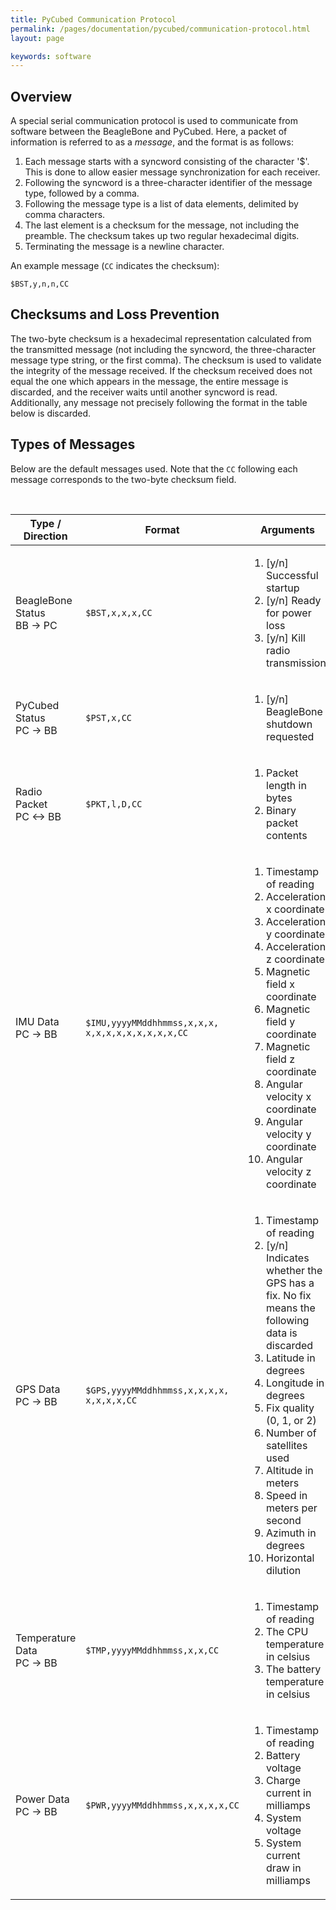 ```yaml
---
title: PyCubed Communication Protocol
permalink: /pages/documentation/pycubed/communication-protocol.html
layout: page

keywords: software
---
```



## Overview
A special serial communication protocol is used to communicate from software between the BeagleBone and PyCubed. Here, a packet of information is referred to as a _message_, and the format is as follows:

1. Each message starts with a syncword consisting of the character '$'. This is done to allow easier message synchronization for each receiver.
2. Following the syncword is a three-character identifier of the message type, followed by a comma.
3. Following the message type is a list of data elements, delimited by comma characters.
4. The last element is a checksum for the message, not including the preamble. The checksum takes up two regular hexadecimal digits.
5. Terminating the message is a newline character.

An example message (`CC` indicates the checksum):

```
$BST,y,n,n,CC
```

## Checksums and Loss Prevention
The two-byte checksum is a hexadecimal representation calculated from the transmitted message (not including the syncword, the three-character message type string, or the first comma). The checksum is used to validate the integrity of the message received. If the checksum received does not equal the one which appears in the message, the entire message is discarded, and the receiver waits until another syncword is read. Additionally, any message not precisely following the format in the table below is discarded.



## Types of Messages

Below are the default messages used. Note that the `CC` following each message corresponds to the two-byte checksum
field.

<br>

<table width="100%" align="center">
    <thead>
        <tr>
            <th>Type / Direction</th>
            <th>Format</th>
            <th>Arguments</th>
        </tr>
    </thead>
    <tbody>
        <tr>
            <td>BeagleBone Status<br>BB &rarr; PC</td>
            <td><code>$BST,x,x,x,CC</code></td>
            <td>
                <ol>
                    <li>[y/n] Successful startup</li>
                    <li>[y/n] Ready for power loss</li>
                    <li>[y/n] Kill radio transmission</li>
                </ol>
            </td>
        </tr>
        <tr>
            <td>PyCubed Status<br>PC &rarr; BB</td>
            <td><code>$PST,x,CC</code></td>
            <td>
                <ol>
                    <li>[y/n] BeagleBone shutdown requested</li>
                </ol>
            </td>
        </tr>
        <tr>
            <td>Radio Packet<br>PC &harr; BB</td>
            <td><code>$PKT,l,D,CC</code></td>
            <td>
                <ol>
                    <li>Packet length in bytes</li>
                    <li>Binary packet contents</li>
                </ol>
            </td>
        </tr>
        <tr>
            <td>IMU Data<br>PC &rarr; BB</td>
            <td><code>$IMU,yyyyMMddhhmmss,x,x,x,<br>x,x,x,x,x,x,x,x,x,CC</code></td>
            <td>
                <ol>
                    <li>Timestamp of reading</li>
                    <li>Acceleration x coordinate</li>
                    <li>Acceleration y coordinate</li>
                    <li>Acceleration z coordinate</li>
                    <li>Magnetic field x coordinate</li>
                    <li>Magnetic field y coordinate</li>
                    <li>Magnetic field z coordinate</li>
                    <li>Angular velocity  x coordinate</li>
                    <li>Angular velocity  y coordinate</li>
                    <li>Angular velocity  z coordinate</li>
                </ol>
            </td>
        </tr>
        <tr>
            <td>GPS Data<br>PC &rarr; BB</td>
            <td><code>$GPS,yyyyMMddhhmmss,x,x,x,x,<br>x,x,x,x,CC</code></td>
            <td>
                <ol>
                    <li>Timestamp of reading</li>
                    <li>[y/n] Indicates whether the GPS has a fix. No fix means the following data is discarded</li>
                    <li>Latitude in degrees</li>
                    <li>Longitude in degrees</li>
                    <li>Fix quality (0, 1, or 2)</li>
                    <li>Number of satellites used</li>
                    <li>Altitude in meters</li>
                    <li>Speed in meters per second</li>
                    <li>Azimuth in degrees</li>
                    <li>Horizontal dilution</li>
                </ol>
            </td>
        </tr>
        <tr>
            <td>Temperature Data<br>PC &rarr; BB</td>
            <td><code>$TMP,yyyyMMddhhmmss,x,x,CC</code></td>
            <td>
                <ol>
                    <li>Timestamp of reading</li>
                    <li>The CPU temperature in celsius</li>
                    <li>The battery temperature in celsius</li>
                </ol>
            </td>
        </tr>
        <tr>
            <td>Power Data<br>PC &rarr; BB</td>
            <td><code>$PWR,yyyyMMddhhmmss,x,x,x,x,CC</code></td>
            <td>
                <ol>
                    <li>Timestamp of reading</li>
                    <li>Battery voltage</li>
                    <li>Charge current in milliamps</li>
                    <li>System voltage</li>
                    <li>System current draw in milliamps</li>
                </ol>
            </td>
        </tr>
    </tbody>
</table>